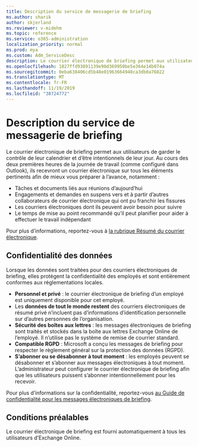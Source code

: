 ```yaml
---
title: Description du service de messagerie de briefing
ms.author: sharik
author: skjerland
ms.reviewer: v-midehm
ms.topic: reference
ms.service: o365-administration
localization_priority: normal
ms.prod: mya
ms.custom: Adm_ServiceDesc
description: Le courrier électronique de briefing permet aux utilisateurs de tirer le meilleur parti de chaque jour. Elle identifie les opportunités entre différents éléments et fournit des rappels opportuns.
ms.openlocfilehash: 1027ffd93891139e90d369950be5e364e14b074a
ms.sourcegitcommit: 0eba638406cd5b48e01963664948ca3db0a76822
ms.translationtype: MT
ms.contentlocale: fr-FR
ms.lasthandoff: 11/19/2019
ms.locfileid: "38724772"
---
```

# <a name="briefing-email-service-description"></a>Description du service de messagerie de briefing

Le courrier électronique de briefing permet aux utilisateurs de garder le contrôle de leur calendrier et d’être intentionnels de leur jour. Au cours des deux premières heures de la journée de travail (comme configuré dans Outlook), ils recevront un courrier électronique sur tous les éléments pertinents afin de mieux vous préparer à l’avance, notamment :

* Tâches et documents liés aux réunions d’aujourd’hui
* Engagements et demandes en suspens vers et à partir d’autres collaborateurs de courrier électronique qui ont pu franchir les fissures
* Les courriers électroniques dont ils peuvent avoir besoin pour suivre
* Le temps de mise au point recommandé qu’il peut planifier pour aider à effectuer le travail indépendant

Pour plus d’informations, reportez-vous à [la rubrique Résumé du courrier électronique](https://docs.microsoft.com/Briefing/be-overview).

## <a name="data-privacy"></a>Confidentialité des données

Lorsque les données sont traitées pour des courriers électroniques de briefing, elles protègent la confidentialité des employés et sont entièrement conformes aux réglementations locales.

* **Personnel et privé** : le courrier électronique de briefing d’un employé est uniquement disponible pour cet employé.
* Les **données de tout le monde restent** des courriers électroniques de résumé privé n’incluent pas d’informations d’identification personnelle sur d’autres personnes de l’organisation.
* **Sécurité des boîtes aux lettres** : les messages électroniques de briefing sont traités et stockés dans la boîte aux lettres Exchange Online de l’employé. Il n’utilise pas le système de remise de courrier standard.
* **Compatible RGPD** : Microsoft a conçu les messages de briefing pour respecter le règlement général sur la protection des données (RGPD).
* **S’abonner ou se désabonner à tout moment** : les employés peuvent se désabonner et s’abonner aux messages électroniques à tout moment. L’administrateur peut configurer le courrier électronique de briefing afin que les utilisateurs puissent s’abonner intentionnellement pour les recevoir.

Pour plus d’informations sur la confidentialité, reportez-vous [au Guide de confidentialité pour les messages électroniques de briefing](https://docs.microsoft.com/Briefing/be-privacy).

## <a name="prerequisites"></a>Conditions préalables

Le courrier électronique de briefing est fourni automatiquement à tous les utilisateurs d’Exchange Online.